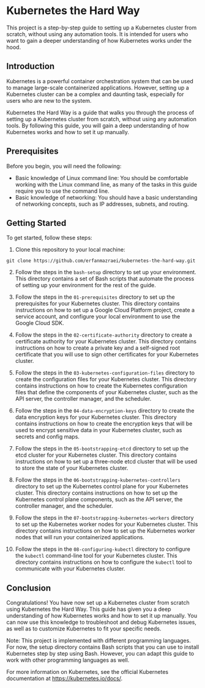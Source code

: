 
# Kubernetes the Hard Way

This project is a step-by-step guide to setting up a Kubernetes cluster from scratch, without using any automation tools. It is intended for users who want to gain a deeper understanding of how Kubernetes works under the hood.

## Introduction

Kubernetes is a powerful container orchestration system that can be used to manage large-scale containerized applications. However, setting up a Kubernetes cluster can be a complex and daunting task, especially for users who are new to the system.

Kubernetes the Hard Way is a guide that walks you through the process of setting up a Kubernetes cluster from scratch, without using any automation tools. By following this guide, you will gain a deep understanding of how Kubernetes works and how to set it up manually.

## Prerequisites

Before you begin, you will need the following:

- Basic knowledge of Linux command line: You should be comfortable working with the Linux command line, as many of the tasks in this guide require you to use the command line.
- Basic knowledge of networking: You should have a basic understanding of networking concepts, such as IP addresses, subnets, and routing.

## Getting Started

To get started, follow these steps:

1. Clone this repository to your local machine:

```
git clone https://github.com/erfanmazraei/kubernetes-the-hard-way.git
```

2. Follow the steps in the `bash-setup` directory to set up your environment. This directory contains a set of Bash scripts that automate the process of setting up your environment for the rest of the guide.

3. Follow the steps in the `01-prerequisites` directory to set up the prerequisites for your Kubernetes cluster. This directory contains instructions on how to set up a Google Cloud Platform project, create a service account, and configure your local environment to use the Google Cloud SDK.

4. Follow the steps in the `02-certificate-authority` directory to create a certificate authority for your Kubernetes cluster. This directory contains instructions on how to create a private key and a self-signed root certificate that you will use to sign other certificates for your Kubernetes cluster.

5. Follow the steps in the `03-kubernetes-configuration-files` directory to create the configuration files for your Kubernetes cluster. This directory contains instructions on how to create the Kubernetes configuration files that define the components of your Kubernetes cluster, such as the API server, the controller manager, and the scheduler.

6. Follow the steps in the `04-data-encryption-keys` directory to create the data encryption keys for your Kubernetes cluster. This directory contains instructions on how to create the encryption keys that will be used to encrypt sensitive data in your Kubernetes cluster, such as secrets and config maps.

7. Follow the steps in the `05-bootstrapping-etcd` directory to set up the etcd cluster for your Kubernetes cluster. This directory contains instructions on how to set up a three-node etcd cluster that will be used to store the state of your Kubernetes cluster.

8. Follow the steps in the `06-bootstrapping-kubernetes-controllers` directory to set up the Kubernetes control plane for your Kubernetes cluster. This directory contains instructions on how to set up the Kubernetes control plane components, such as the API server, the controller manager, and the scheduler.

9. Follow the steps in the `07-bootstrapping-kubernetes-workers` directory to set up the Kubernetes worker nodes for your Kubernetes cluster. This directory contains instructions on how to set up the Kubernetes worker nodes that will run your containerized applications.

10. Follow the steps in the `08-configuring-kubectl` directory to configure the `kubectl` command-line tool for your Kubernetes cluster. This directory contains instructions on how to configure the `kubectl` tool to communicate with your Kubernetes cluster.

## Conclusion

Congratulations! You have now set up a Kubernetes cluster from scratch using Kubernetes the Hard Way. This guide has given you a deep understanding of how Kubernetes works and how to set it up manually. You can now use this knowledge to troubleshoot and debug Kubernetes issues, as well as to customize Kubernetes to fit your specific needs.

Note: This project is implemented with different programming languages. For now, the setup directory contains Bash scripts that you can use to install Kubernetes step by step using Bash. However, you can adapt this guide to work with other programming languages as well.

For more information on Kubernetes, see the official Kubernetes documentation at https://kubernetes.io/docs/.
